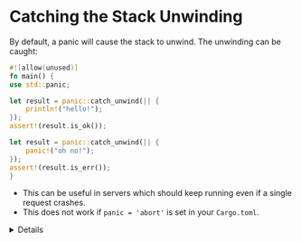 # Catching the Stack Unwinding

By default, a panic will cause the stack to unwind. The unwinding can be caught:

```rust
#![allow(unused)]
fn main() {
use std::panic;

let result = panic::catch_unwind(|| {
    println!("hello!");
});
assert!(result.is_ok());

let result = panic::catch_unwind(|| {
    panic!("oh no!");
});
assert!(result.is_err());
}
```

* This can be useful in servers which should keep running even if a single
  request crashes.
* This does not work if `panic = 'abort'` is set in your `Cargo.toml`.

<details>

The `panic!` macro can be used to generate a panic and start unwinding its stack. While unwinding, the runtime will take care of freeing all the resources owned by the thread by calling the destructor of all its objects.

`assert!` asserts that a boolean expression is `true` at runtime. This will invoke the `panic!` macro if the provided expression cannot be evaluated to true at runtime.
</details>
